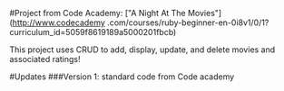 #Project from Code Academy: ["A Night At The Movies"](http://www.codecademy
.com/courses/ruby-beginner-en-0i8v1/0/1?curriculum_id=5059f8619189a5000201fbcb)

This project uses CRUD to add, display, update, and delete movies and associated ratings!

#Updates
###Version 1:
standard code from Code academy